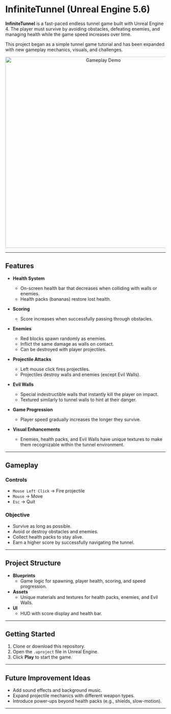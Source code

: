 # InfiniteTunnel (Unreal Engine 5.6)

**InfiniteTunnel** is a fast-paced endless tunnel game built with Unreal Engine 4. The player must survive by avoiding obstacles, defeating enemies, and managing health while the game speed increases over time.  

This project began as a simple tunnel game tutorial and has been expanded with new gameplay mechanics, visuals, and challenges.  

<p align="center">
  <img src="ReadMeAssets/projectdemo.gif" alt="Gameplay Demo" width="600"/>
</p>

---

## Features

- **Health System**  
  - On-screen health bar that decreases when colliding with walls or enemies.  
  - Health packs (bananas) restore lost health.  

- **Scoring**  
  - Score increases when successfully passing through obstacles.  

- **Enemies**  
  - Red blocks spawn randomly as enemies.  
  - Inflict the same damage as walls on contact.  
  - Can be destroyed with player projectiles.  

- **Projectile Attacks**  
  - Left mouse click fires projectiles.  
  - Projectiles destroy walls and enemies (except Evil Walls).  

- **Evil Walls**  
  - Special indestructible walls that instantly kill the player on impact.  
  - Textured similarly to tunnel walls to hint at their danger.  

- **Game Progression**  
  - Player speed gradually increases the longer they survive.  

- **Visual Enhancements**  
  - Enemies, health packs, and Evil Walls have unique textures to make them recognizable within the tunnel environment.  

---

## Gameplay

### Controls
- `Mouse Left Click` → Fire projectile  
- `Mouse` → Move  
- `Esc` → Quit  

### Objective
- Survive as long as possible.  
- Avoid or destroy obstacles and enemies.  
- Collect health packs to stay alive.  
- Earn a higher score by successfully navigating the tunnel.  

---

## Project Structure

- **Blueprints**  
  - Game logic for spawning, player health, scoring, and speed progression.  
- **Assets**  
  - Unique materials and textures for health packs, enemies, and Evil Walls.  
- **UI**  
  - HUD with score display and health bar.  

---

## Getting Started

1. Clone or download this repository.  
2. Open the `.uproject` file in Unreal Engine.  
3. Click **Play** to start the game.  

---

## Future Improvement Ideas

- Add sound effects and background music.  
- Expand projectile mechanics with different weapon types.  
- Introduce power-ups beyond health packs (e.g., shields, slow-motion).  

---
